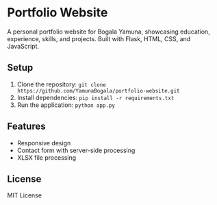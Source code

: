 # Portfolio Website

A personal portfolio website for Bogala Yamuna, showcasing education, experience, skills, and projects. Built with Flask, HTML, CSS, and JavaScript.

## Setup
1. Clone the repository: `git clone https://github.com/YamunaBogala/portfolio-website.git`
2. Install dependencies: `pip install -r requirements.txt`
3. Run the application: `python app.py`

## Features
- Responsive design
- Contact form with server-side processing
- XLSX file processing

## License
MIT License
